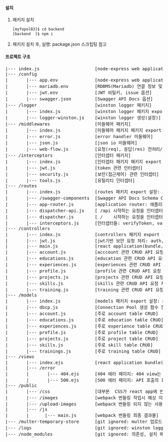 #### 설치
1.  패키지 설치
    ```sh
    [myfopol03]$ cd backend
    [backend  ]$ npm i
    ```

2.  패키지 설치 후, 실행: package.json 스크립팅 참고

#### 프로젝트 구조
<pre>
|--- index.js                     [node-express web application 설정 및 그 web application이 실행될 서버 생성 및 실행]
|--- /config
|       |--- app.env              [node-express web application 설정 프로퍼티: 서버 서비스 포트, 정적 웹 자원 위치, 등,,,] 
|       |--- mariadb.env          [RDBMS(Mariadb) 연결 정보 및 Connection Pool 설정 프로퍼티] 
|       |--- jwt.env              [JWT 비밀키, issue 옵션]
|       |--- swagger.json         [Swagger API Docs 옵션]
|--- /logger                      [winston logger 패키지]
|       |--- index.js             [winston logger 패키지 export 설정: winstonLogger: unnamed export]
|       |--- logger-winston.js    [winston logger 생성(설정)]
|--- /middlewares                 [미들웨어 패키지]
|       |--- index.js             [미들웨어 패키지 패키지 export 설정: acceptOnlyJsonRequest, jsonResult, error404, error500]
|       |--- error.js             [error handler 미들웨어]
|       |--- json.js              [json io 미들웨어]
|       |--- web-flow.js          [요청(req), 응답(res) 전처리/후처리 미들웨어]
|--- /interceptors                [인터셉터 패키지]
|       |--- index.js             [인터셉터 패키지 패키지 export 설정: verifyToken, validAccount, delayForTest]
|       |--- jwt.js               [token 관련 인터셉터]
|       |--- security.js          [보안(접근제어) 관련 인터셉터]
|       |--- tools.js             [유틸리티 인터셉터]
|--- /routes
|       |--- index.js             [routes 패키지 export 설정: appRouter(app-router)]
|       |--- /swagger-components  [Swagger API Docs Schema Component 정의(YAML 파일) 디렉토리]
|       |--- app-router.js        [application router: 애플리케이션의 dispathers & middlewares 설정: *설정순서중요]
|       |--- dispatcher-api.js    [ /api 시작하는 요청을 인터셉터들과 컨트롤러 함수들에 체인]
|       |--- dispatcher.js        [ /    시작하는 요청을 인터셉터들과 컨트롤러 함수들에 체인]
|       |--- interceptors.js      [인터셉터들: verifyToken, validAccount, delayForTest]
|--- /controllers
|       |--- index.js             [controllers 패키지 export 설정: controllerJWT, controllerProjects, controllerAccount, controllerProfile, ... ]
|       |--- jwt.js               [jwt기반 보안 요청 처리: auth, signout, refreshToken]
|       |--- main.js              [react application(bundle, main.js) landing]            
|       |--- account.js           [acccount 관련 CRUD API 요청 처리] 
|       |--- educations.js        [education 관련 CRUD API 요청 처리]
|       |--- experiences.js       [experiences 관련 CRUD API 요청 처리]
|       |--- profile.js           [profile 관련 CRUD API 요청 처리]
|       |--- projects.js          [projects 관련 CRUD API 요청 처리]
|       |--- skills.js            [skills 관련 CRUD API 요청 처리]
|       |--- training.js          [training 관련 CRUD API 요청 처리]
|--- /models
|       |--- index.js             [models 패키지 export 설정: modelAccount, modelEducation, modelExperience, modelProfile, ... ]
|       |--- dbcp.js              [Connection Pool 생성 함수 정의 및 익스포트]
|       |--- account.js           [주로 account table CRUD] 
|       |--- educations.js        [주로 education table CRUD]
|       |--- experiences.js       [주로 experience table CRUD]
|       |--- profile.js           [주로 profile table CRUD]
|       |--- projects.js          [주로 project table CRUD]
|       |--- skills.js            [주로 skill table CRUD] 
|       |--- trainings.js         [주로 training table CRUD]
|--- /views
|       |--- index.ejs            [react application bundle(main.js) 랜딩 view, * 404 에러 view 역할하는 것도 이해할 필요가 있음]
|       |--- /error               
|       |       |--- 404.ejs      [404 에러 페이지: 404 view는 index.ejs이기 때문에 거의 필요 없음]
|       |       |--- 500.ejs      [500 에러 페이지: API 호출의 Internal Error 외의 Internal Error 발생 시 view]   
|--- /public
|       |--- /css                 [대부분  CSS가 react app에 번들되기 때문에 필요 없으나 landing 페이지나 전역 스타일링 정도는 필요]
|       |--- /images              [webpack 번들링 작업시 해싱 이미지 위치 / 번들링 되지 않는 이미지 URL(예: 디폴트 프로필 이미지)]
|       |--- /upload-images       [webpack 번들링 되지 않는 사용자 업로드 이미지의 위치]
|       |--- /js
|       |      |--- main.js       [webpack 번들링 최종 결과물]                  
|--- /multer-temporary-store      [git ignored: multer 업로드 파일 임시 저장 디렉토리]
|--- /logs                        [git ignored: winston logging 파일 디렉토리]
|--- /node_modules                [git ignored: 의존성, 설치 패키지]

</pre>

